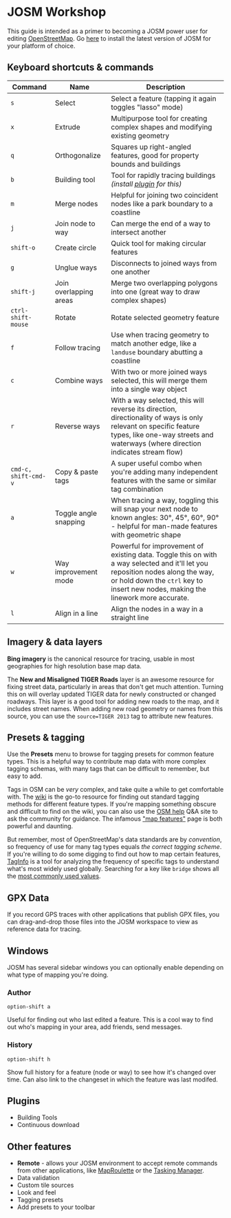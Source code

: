 # JOSM Workshop

This guide is intended as a primer to becoming a JOSM power user for editing [OpenStreetMap](http://openstreetmap.org). Go [here](https://josm.openstreetmap.de/) to install the latest version of JOSM for your platform of choice.

## Keyboard shortcuts & commands

Command | Name | Description
------- | ---- | -----------
`s`     | Select | Select a feature (tapping it again toggles "lasso" mode)
`x`     | Extrude | Multipurpose tool for creating complex shapes and modifying existing geometry
`q`     | Orthogonalize | Squares up right-angled features, good for property bounds and buildings
`b`     | Building tool | Tool for rapidly tracing buildings _(install [plugin](http://wiki.openstreetmap.org/wiki/JOSM/Plugins/BuildingsTools) for this)_
`m`     | Merge nodes | Helpful for joining two coincident nodes like a park boundary to a coastline
`j`     | Join node to way | Can merge the end of a way to intersect another
`shift-o` | Create circle | Quick tool for making circular features
`g`     | Unglue ways | Disconnects to joined ways from one another
`shift-j` | Join overlapping areas | Merge two overlapping polygons into one (great way to draw complex shapes)
`ctrl-shift-mouse` | Rotate | Rotate selected geometry feature
`f` | Follow tracing | Use when tracing geometry to match another edge, like a `landuse` boundary abutting a coastline
`c` | Combine ways | With two or more joined ways selected, this will merge them into a single way object
`r` | Reverse ways | With a way selected, this will reverse its direction, directionality of ways is only relevant on specific feature types, like one-way streets and waterways (where direction indicates stream flow)
`cmd-c, shift-cmd-v` | Copy & paste tags | A super useful combo when you're adding many independent features with the same or similar tag combination
`a` | Toggle angle snapping | When tracing a way, toggling this will snap your next node to known angles: 30°, 45°, 60°, 90° - helpful for man-made features with geometric shape
`w` | Way improvement mode | Powerful for improvement of existing data. Toggle this on with a way selected and it'll let you reposition nodes along the way, or hold down the `ctrl` key to insert new nodes, making the linework more accurate.
`l` | Align in a line | Align the nodes in a way in a straight line

## Imagery & data layers

**Bing imagery** is the canonical resource for tracing, usable in most geographies for high resolution base map data.

The **New and Misaligned TIGER Roads** layer is an awesome resource for fixing street data, particularly in areas that don't get much attention. Turning this on will overlay updated TIGER data for newly constructed or changed roadways. This layer is a good tool for adding new roads to the map, and it includes street names. When adding new road geometry or names from this source, you can use the `source=TIGER 2013` tag to attribute new features.

## Presets & tagging

Use the **Presets** menu to browse for tagging presets for common feature types. This is a helpful way to contribute map data with more complex tagging schemas, with many tags that can be difficult to remember, but easy to add.

Tags in OSM can be _very_ complex, and take quite a while to get comfortable with. The [wiki](http://wiki.openstreetmap.org) is the go-to resource for finding out standard tagging methods for different feature types. If you're mapping something obscure and difficult to find on the wiki, you can also use the [OSM help](http://help.openstreetmap.org) Q&A site to ask the community for guidance. The infamous ["map features"](http://wiki.openstreetmap.org/wiki/Map_Features) page is both powerful and daunting.

But remember, most of OpenStreetMap's data standards are by _convention_, so frequency of use for many tag types equals _the correct tagging scheme_. If you're willing to do some digging to find out how to map certain features, [TagInfo](https://taginfo.openstreetmap.org/) is a tool for analyzing the frequency of specific tags to understand what's most widely used globally. Searching for a key like `bridge` shows all the [most commonly used values](https://taginfo.openstreetmap.org/keys/bridge#values).

## GPX Data

If you record GPS traces with other applications that publish GPX files, you can drag-and-drop those files into the JOSM workspace to view as reference data for tracing.

## Windows

JOSM has several sidebar windows you can optionally enable depending on what type of mapping you're doing.

### Author

`option-shift a`

Useful for finding out who last edited a feature. This is a cool way to find out who's mapping in your area, add friends, send messages.

### History

`option-shift h`

Show full history for a feature (node or way) to see how it's changed over time. Can also link to the changeset in which the feature was last modifed.

## Plugins

* Building Tools
* Continuous download

## Other features

* **Remote** - allows your JOSM environment to accept remote commands from other applications, like [MapRoulette](http://maproulette.org) or the [Tasking Manager](http://tasks.hotosm.org).
* Data validation
* Custom tile sources
* Look and feel
* Tagging presets
* Add presets to your toolbar
